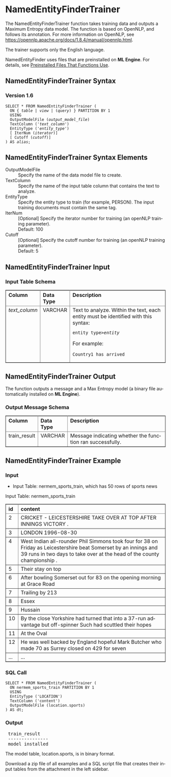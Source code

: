 <html><head></head><body><div class="nested0" aria-labelledby="ariaid-title1" topicindex="1" topicid="woh1507217729138" id="woh1507217729138"><h1 class="title topictitle1" id="ariaid-title1">NamedEntityFinderTrainer</h1><div class="body conbody">
<p class="p">The NamedEntityFinderTrainer function takes training data and outputs a Maximum Entropy data model. The function is based on OpenNLP, and follows its annotation. For more information on OpenNLP, see <a class="xref" href="https://opennlp.apache.org/docs/1.8.4/manual/opennlp.html" target="_blank" title="" shape="rect">https://opennlp.apache.org/docs/1.8.4/manual/opennlp.html</a>.</p>
<p class="p">The trainer supports only the English language.</p>
<p class="p">NamedEntityFinder uses files that are preinstalled on <span><b>ML Engine</b></span>. For details, see <a href="tzu1557778477026.md">Preinstalled Files That Functions Use</a>.</p></div><div class="topic reference nested1" aria-labelledby="ariaid-title2" topicindex="2" topicid="wmt1507217804883" xml:lang="en-us" lang="en-us" id="wmt1507217804883">
<h2 class="title topictitle2" id="ariaid-title2">NamedEntityFinderTrainer Syntax</h2><div class="body refbody"><div class="section" id="wmt1507217804883__section_N1000E_N1000C_N10001">
<h3 class="title sectiontitle">Version <span>1.6</span></h3><pre class="pre codeblock" xml:space="preserve"><code>SELECT * FROM NamedEntityFinderTrainer (
  <span>ON { <var class="keyword varname">table</var> | <var class="keyword varname">view</var> | (<var class="keyword varname">query</var>) }</span> PARTITION BY 1
  USING
  OutputModelFile (<var class="keyword varname">output_model_file</var>)
  TextColumn ('<var class="keyword varname">text_column</var>')
  EntityType ('<var class="keyword varname">entity_type</var>')
  [ IterNum (<var class="keyword varname">iterator</var>)]
  [ Cutoff (<var class="keyword varname">cutoff</var>)]
) AS <var class="keyword varname">alias</var>;</code></pre></div></div></div><div class="topic reference nested1" aria-labelledby="ariaid-title3" topicindex="3" topicid="iua1507217902971" xml:lang="en-us" lang="en-us" id="iua1507217902971">
<h2 class="title topictitle2" id="ariaid-title3">NamedEntityFinderTrainer Syntax Elements</h2><div class="body refbody"><div class="section" id="iua1507217902971__section_N10011_N1000E_N10001"><dl class="dl parml"><dt class="dt pt dlterm">OutputModelFile</dt><dd class="dd pd">Specify the name of the data model file to create.</dd><dt class="dt pt dlterm">TextColumn</dt><dd class="dd pd">Specify the name of the input table column that contains the text to analyze.</dd><dt class="dt pt dlterm">EntityType</dt><dd class="dd pd">Specify the entity type to train (for example, PERSON). The input training documents must contain the same tag.</dd><dt class="dt pt dlterm">IterNum</dt><dd class="dd pd">[Optional] Specify the iterator number for training (an openNLP training parameter).</dd><dd class="dd pd ddexpand">Default: 100</dd><dt class="dt pt dlterm">Cutoff</dt><dd class="dd pd">[Optional] Specify the cutoff number for training (an openNLP training parameter).</dd><dd class="dd pd ddexpand">Default: 5</dd></dl></div></div></div><div class="topic reference nested1" aria-labelledby="ariaid-title4" topicindex="4" topicid="rhu1507217955226" xml:lang="en-us" lang="en-us" id="rhu1507217955226">
<h2 class="title topictitle2" id="ariaid-title4">NamedEntityFinderTrainer Input</h2><div class="body refbody"><div class="section" id="rhu1507217955226__section_zfd_54c_ycb">
<h3 class="title sectiontitle">Input Table Schema</h3><div class="tablenoborder"><table cellpadding="4" cellspacing="0" summary="" id="rhu1507217955226__table_N1000E_N1000C_N10001" class="table" frame="border" border="1" rules="all"><div class="caption"></div><colgroup span="1"><col style="width:17.24137931034483%" span="1"></col><col style="width:13.793103448275861%" span="1"></col><col style="width:68.96551724137932%" span="1"></col></colgroup><thead class="thead" style="text-align:left;"><tr class="row"><th class="entry nocellnorowborder" style="vertical-align:top;" id="d85019e178" rowspan="1" colspan="1">Column</th><th class="entry nocellnorowborder" style="vertical-align:top;" id="d85019e180" rowspan="1" colspan="1">Data Type</th><th class="entry cell-norowborder" style="vertical-align:top;" id="d85019e182" rowspan="1" colspan="1">Description</th></tr></thead><tbody class="tbody"><tr class="row"><td class="entry row-nocellborder" style="vertical-align:top;" headers="d85019e178" rowspan="1" colspan="1"><var class="keyword varname">text_column</var></td><td class="entry row-nocellborder" style="vertical-align:top;" headers="d85019e180" rowspan="1" colspan="1">VARCHAR</td><td class="entry cellrowborder" style="vertical-align:top;" headers="d85019e182" rowspan="1" colspan="1">Text to analyze. Within the text, each entity must be identified with this syntax:<pre class="pre codeblock" xml:space="preserve"><code><START:<var class="keyword varname">entity_type</var>><var class="keyword varname">entity</var><END></code></pre>
<p class="p">For example:</p><pre class="pre codeblock" xml:space="preserve"><code><START:location>Country1<END> has arrived</code></pre></td></tr></tbody></table></div></div></div></div><div class="topic reference nested1" aria-labelledby="ariaid-title5" topicindex="5" topicid="bod1507218017441" xml:lang="en-us" lang="en-us" id="bod1507218017441">
<h2 class="title topictitle2" id="ariaid-title5">NamedEntityFinderTrainer Output</h2><div class="body refbody"><div class="section" id="bod1507218017441__section_N1000E_N1000C_N10001">
<p class="p">The function outputs a message and a Max Entropy model (a binary file automatically installed on <span><b>ML Engine</b></span>).</p></div><div class="section" id="bod1507218017441__section_myd_z4c_ycb">
<h3 class="title sectiontitle">Output Message Schema</h3><div class="tablenoborder"><table cellpadding="4" cellspacing="0" summary="" id="bod1507218017441__table_N10014_N1000E_N1000C_N10001" class="table" frame="border" border="1" rules="all"><div class="caption"></div><colgroup span="1"><col style="width:17.24137931034483%" span="1"></col><col style="width:13.793103448275861%" span="1"></col><col style="width:68.96551724137932%" span="1"></col></colgroup><thead class="thead" style="text-align:left;"><tr class="row"><th class="entry nocellnorowborder" style="vertical-align:top;" id="d85019e230" rowspan="1" colspan="1">Column</th><th class="entry nocellnorowborder" style="vertical-align:top;" id="d85019e232" rowspan="1" colspan="1">Data Type</th><th class="entry cell-norowborder" style="vertical-align:top;" id="d85019e234" rowspan="1" colspan="1">Description</th></tr></thead><tbody class="tbody"><tr class="row"><td class="entry row-nocellborder" style="vertical-align:top;" headers="d85019e230" rowspan="1" colspan="1">train_result</td><td class="entry row-nocellborder" style="vertical-align:top;" headers="d85019e232" rowspan="1" colspan="1">VARCHAR</td><td class="entry cellrowborder" style="vertical-align:top;" headers="d85019e234" rowspan="1" colspan="1">Message indicating whether the function ran successfully.</td></tr></tbody></table></div></div></div></div><div class="topic reference nested1" aria-labelledby="ariaid-title6" topicindex="6" topicid="eja1507218101866" xml:lang="en-us" lang="en-us" id="eja1507218101866">
<h2 class="title topictitle2" id="ariaid-title6">NamedEntityFinderTrainer Example</h2><div class="body refbody"><div class="section" id="eja1507218101866__section_N1000E_N1000C_N10001">
<h3 class="title sectiontitle">Input</h3>
<ul class="ul" id="eja1507218101866__ul_u2c_sw1_j2b">
<li class="li">Input Table: nermem_sports_train, which has 50 rows of sports news</li></ul><div class="tablenoborder"><table cellpadding="4" cellspacing="0" summary="" id="eja1507218101866__table_N10014_N1000E_N1000C_N10001" class="table" frame="border" border="1" rules="all"><div class="caption"><span>Input Table: nermem_sports_train</span></div><colgroup span="1"><col style="width:7.6923076923076925%" span="1"></col><col style="width:92.3076923076923%" span="1"></col></colgroup><thead class="thead" style="text-align:left;"><tr class="row"><th class="entry nocellnorowborder" style="vertical-align:top;" id="d85019e278" rowspan="1" colspan="1">id</th><th class="entry cell-norowborder" style="vertical-align:top;" id="d85019e280" rowspan="1" colspan="1">content</th></tr></thead><tbody class="tbody"><tr class="row"><td class="entry nocellnorowborder" style="vertical-align:top;" headers="d85019e278" rowspan="1" colspan="1">2</td><td class="entry cell-norowborder" style="vertical-align:top;" headers="d85019e280" rowspan="1" colspan="1">CRICKET - <START:ORG> LEICESTERSHIRE <END> TAKE OVER AT TOP AFTER INNINGS VICTORY .</td></tr><tr class="row"><td class="entry nocellnorowborder" style="vertical-align:top;" headers="d85019e278" rowspan="1" colspan="1">3</td><td class="entry cell-norowborder" style="vertical-align:top;" headers="d85019e280" rowspan="1" colspan="1"><START:LOCATION> LONDON <END> 1996-08-30</td></tr><tr class="row"><td class="entry nocellnorowborder" style="vertical-align:top;" headers="d85019e278" rowspan="1" colspan="1">4</td><td class="entry cell-norowborder" style="vertical-align:top;" headers="d85019e280" rowspan="1" colspan="1">West Indian all-rounder <START:PER> Phil Simmons <END> took four for 38 on Friday as <START:ORG> Leicestershire <END> beat <START:ORG> Somerset <END> by an innings and 39 runs in two days to take over at the head of the county championship .</td></tr><tr class="row"><td class="entry nocellnorowborder" style="vertical-align:top;" headers="d85019e278" rowspan="1" colspan="1">5</td><td class="entry cell-norowborder" style="vertical-align:top;" headers="d85019e280" rowspan="1" colspan="1">Their stay on top</td></tr><tr class="row"><td class="entry nocellnorowborder" style="vertical-align:top;" headers="d85019e278" rowspan="1" colspan="1">6</td><td class="entry cell-norowborder" style="vertical-align:top;" headers="d85019e280" rowspan="1" colspan="1">After bowling <START:ORG> Somerset <END> out for 83 on the opening morning at <START:LOCATION> Grace Road <END></td></tr><tr class="row"><td class="entry nocellnorowborder" style="vertical-align:top;" headers="d85019e278" rowspan="1" colspan="1">7</td><td class="entry cell-norowborder" style="vertical-align:top;" headers="d85019e280" rowspan="1" colspan="1">Trailing by 213</td></tr><tr class="row"><td class="entry nocellnorowborder" style="vertical-align:top;" headers="d85019e278" rowspan="1" colspan="1">8</td><td class="entry cell-norowborder" style="vertical-align:top;" headers="d85019e280" rowspan="1" colspan="1"><START:ORG> Essex <END></td></tr><tr class="row"><td class="entry nocellnorowborder" style="vertical-align:top;" headers="d85019e278" rowspan="1" colspan="1">9</td><td class="entry cell-norowborder" style="vertical-align:top;" headers="d85019e280" rowspan="1" colspan="1"><START:PER> Hussain <END></td></tr><tr class="row"><td class="entry nocellnorowborder" style="vertical-align:top;" headers="d85019e278" rowspan="1" colspan="1">10</td><td class="entry cell-norowborder" style="vertical-align:top;" headers="d85019e280" rowspan="1" colspan="1">By the close <START:ORG> Yorkshire <END> had turned that into a 37-run advantage but off-spinner <START:PER> Such <END> had scuttled their hopes</td></tr><tr class="row"><td class="entry nocellnorowborder" style="vertical-align:top;" headers="d85019e278" rowspan="1" colspan="1">11</td><td class="entry cell-norowborder" style="vertical-align:top;" headers="d85019e280" rowspan="1" colspan="1">At the <START:LOCATION> Oval <END></td></tr><tr class="row"><td class="entry nocellnorowborder" style="vertical-align:top;" headers="d85019e278" rowspan="1" colspan="1">12</td><td class="entry cell-norowborder" style="vertical-align:top;" headers="d85019e280" rowspan="1" colspan="1">He was well backed by <START:LOCATION> England <END> hopeful <START:PER> Mark Butcher <END> who made 70 as <START:ORG> Surrey <END> closed on 429 for seven</td></tr><tr class="row"><td class="entry row-nocellborder" style="vertical-align:top;" headers="d85019e278" rowspan="1" colspan="1">...</td><td class="entry cellrowborder" style="vertical-align:top;" headers="d85019e280" rowspan="1" colspan="1">...</td></tr></tbody></table></div></div><div class="section" id="eja1507218101866__section_zmn_jf3_cdb">
<h3 class="title sectiontitle">SQL Call</h3><pre class="pre codeblock" xml:space="preserve"><code>SELECT * FROM NamedEntityFinderTrainer (
  ON nermem_sports_train PARTITION BY 1
  USING
  EntityType ('LOCATION')
  TextColumn ('content')
  OutputModelFile (location.sports)
) AS dt;</code></pre></div><div class="section" id="eja1507218101866__section_wp5_jf3_cdb">
<h3 class="title sectiontitle">Output</h3><pre class="pre screen" xml:space="preserve"> train_result    
 --------------- 
 model installed</pre>
<p class="p">The model table, location.sports, is in binary format.</p>
<p class="p">Download a zip file of all examples and a SQL script file that creates their input tables from the attachment in the left sidebar.</p></div></div></div></div></body></html>
